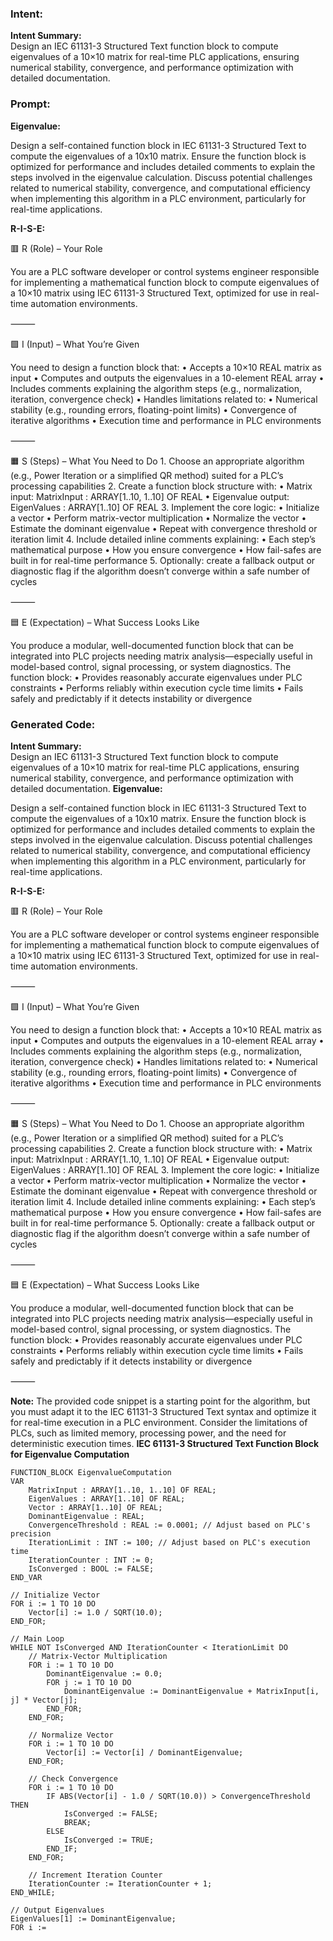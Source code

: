 ### Intent:
**Intent Summary:**  
Design an IEC 61131-3 Structured Text function block to compute eigenvalues of a 10×10 matrix for real-time PLC applications, ensuring numerical stability, convergence, and performance optimization with detailed documentation.

### Prompt:
**Eigenvalue:**

Design a self-contained function block in IEC 61131-3 Structured Text to compute the eigenvalues of a 10x10 matrix. Ensure the function block is optimized for performance and includes detailed comments to explain the steps involved in the eigenvalue calculation. Discuss potential challenges related to numerical stability, convergence, and computational efficiency when implementing this algorithm in a PLC environment, particularly for real-time applications.

**R-I-S-E:**

🟥 R (Role) – Your Role

You are a PLC software developer or control systems engineer responsible for implementing a mathematical function block to compute eigenvalues of a 10×10 matrix using IEC 61131-3 Structured Text, optimized for use in real-time automation environments.

⸻

🟩 I (Input) – What You’re Given

You need to design a function block that:
	•	Accepts a 10×10 REAL matrix as input
	•	Computes and outputs the eigenvalues in a 10-element REAL array
	•	Includes comments explaining the algorithm steps (e.g., normalization, iteration, convergence check)
	•	Handles limitations related to:
	•	Numerical stability (e.g., rounding errors, floating-point limits)
	•	Convergence of iterative algorithms
	•	Execution time and performance in PLC environments

⸻

🟧 S (Steps) – What You Need to Do
	1.	Choose an appropriate algorithm (e.g., Power Iteration or a simplified QR method) suited for a PLC’s processing capabilities
	2.	Create a function block structure with:
	•	Matrix input: MatrixInput : ARRAY[1..10, 1..10] OF REAL
	•	Eigenvalue output: EigenValues : ARRAY[1..10] OF REAL
	3.	Implement the core logic:
	•	Initialize a vector
	•	Perform matrix-vector multiplication
	•	Normalize the vector
	•	Estimate the dominant eigenvalue
	•	Repeat with convergence threshold or iteration limit
	4.	Include detailed inline comments explaining:
	•	Each step’s mathematical purpose
	•	How you ensure convergence
	•	How fail-safes are built in for real-time performance
	5.	Optionally: create a fallback output or diagnostic flag if the algorithm doesn’t converge within a safe number of cycles

⸻

🟦 E (Expectation) – What Success Looks Like

You produce a modular, well-documented function block that can be integrated into PLC projects needing matrix analysis—especially useful in model-based control, signal processing, or system diagnostics. The function block:
	•	Provides reasonably accurate eigenvalues under PLC constraints
	•	Performs reliably within execution cycle time limits
	•	Fails safely and predictably if it detects instability or divergence

### Generated Code:
**Intent Summary:**  
Design an IEC 61131-3 Structured Text function block to compute eigenvalues of a 10×10 matrix for real-time PLC applications, ensuring numerical stability, convergence, and performance optimization with detailed documentation.
**Eigenvalue:**

Design a self-contained function block in IEC 61131-3 Structured Text to compute the eigenvalues of a 10x10 matrix. Ensure the function block is optimized for performance and includes detailed comments to explain the steps involved in the eigenvalue calculation. Discuss potential challenges related to numerical stability, convergence, and computational efficiency when implementing this algorithm in a PLC environment, particularly for real-time applications.

**R-I-S-E:**

🟥 R (Role) – Your Role

You are a PLC software developer or control systems engineer responsible for implementing a mathematical function block to compute eigenvalues of a 10×10 matrix using IEC 61131-3 Structured Text, optimized for use in real-time automation environments.

⸻

🟩 I (Input) – What You’re Given

You need to design a function block that:
	•	Accepts a 10×10 REAL matrix as input
	•	Computes and outputs the eigenvalues in a 10-element REAL array
	•	Includes comments explaining the algorithm steps (e.g., normalization, iteration, convergence check)
	•	Handles limitations related to:
	•	Numerical stability (e.g., rounding errors, floating-point limits)
	•	Convergence of iterative algorithms
	•	Execution time and performance in PLC environments

⸻

🟧 S (Steps) – What You Need to Do
	1.	Choose an appropriate algorithm (e.g., Power Iteration or a simplified QR method) suited for a PLC’s processing capabilities
	2.	Create a function block structure with:
	•	Matrix input: MatrixInput : ARRAY[1..10, 1..10] OF REAL
	•	Eigenvalue output: EigenValues : ARRAY[1..10] OF REAL
	3.	Implement the core logic:
	•	Initialize a vector
	•	Perform matrix-vector multiplication
	•	Normalize the vector
	•	Estimate the dominant eigenvalue
	•	Repeat with convergence threshold or iteration limit
	4.	Include detailed inline comments explaining:
	•	Each step’s mathematical purpose
	•	How you ensure convergence
	•	How fail-safes are built in for real-time performance
	5.	Optionally: create a fallback output or diagnostic flag if the algorithm doesn’t converge within a safe number of cycles

⸻

🟦 E (Expectation) – What Success Looks Like

You produce a modular, well-documented function block that can be integrated into PLC projects needing matrix analysis—especially useful in model-based control, signal processing, or system diagnostics. The function block:
	•	Provides reasonably accurate eigenvalues under PLC constraints
	•	Performs reliably within execution cycle time limits
	•	Fails safely and predictably if it detects instability or divergence

⸻

**Note:** The provided code snippet is a starting point for the algorithm, but you must adapt it to the IEC 61131-3 Structured Text syntax and optimize it for real-time execution in a PLC environment. Consider the limitations of PLCs, such as limited memory, processing power, and the need for deterministic execution times. **IEC 61131-3 Structured Text Function Block for Eigenvalue Computation**

```structuredtext
FUNCTION_BLOCK EigenvalueComputation
VAR
    MatrixInput : ARRAY[1..10, 1..10] OF REAL;
    EigenValues : ARRAY[1..10] OF REAL;
    Vector : ARRAY[1..10] OF REAL;
    DominantEigenvalue : REAL;
    ConvergenceThreshold : REAL := 0.0001; // Adjust based on PLC's precision
    IterationLimit : INT := 100; // Adjust based on PLC's execution time
    IterationCounter : INT := 0;
    IsConverged : BOOL := FALSE;
END_VAR

// Initialize Vector
FOR i := 1 TO 10 DO
    Vector[i] := 1.0 / SQRT(10.0);
END_FOR;

// Main Loop
WHILE NOT IsConverged AND IterationCounter < IterationLimit DO
    // Matrix-Vector Multiplication
    FOR i := 1 TO 10 DO
        DominantEigenvalue := 0.0;
        FOR j := 1 TO 10 DO
            DominantEigenvalue := DominantEigenvalue + MatrixInput[i, j] * Vector[j];
        END_FOR;
    END_FOR;

    // Normalize Vector
    FOR i := 1 TO 10 DO
        Vector[i] := Vector[i] / DominantEigenvalue;
    END_FOR;

    // Check Convergence
    FOR i := 1 TO 10 DO
        IF ABS(Vector[i] - 1.0 / SQRT(10.0)) > ConvergenceThreshold THEN
            IsConverged := FALSE;
            BREAK;
        ELSE
            IsConverged := TRUE;
        END_IF;
    END_FOR;

    // Increment Iteration Counter
    IterationCounter := IterationCounter + 1;
END_WHILE;

// Output Eigenvalues
EigenValues[1] := DominantEigenvalue;
FOR i :=
